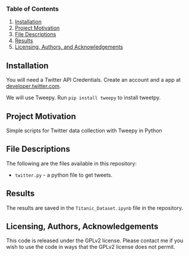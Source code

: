 ### Table of Contents

1. [Installation](#installation)
2. [Project Motivation](#motivation)
3. [File Descriptions](#files)
4. [Results](#results)
5. [Licensing, Authors, and Acknowledgements](#licensing)

## Installation <a name="installation"></a>

You will need a Twitter API Credentials. Create an account and a app at [developer.twitter.com](developer.twitter.com).

We will use Tweepy. Run `pip install tweepy` to install tweetpy.

## Project Motivation<a name="motivation"></a>

Simple scripts for Twitter data collection with Tweepy in Python

## File Descriptions<a name="files"></a>

The following are the files available in this repository:

* `twitter.py` - a python file to get tweets.

## Results<a name="results"></a>

The results are saved in the `Titanic_Dataset.ipynb` file in the repository.

## Licensing, Authors, Acknowledgements<a name="licensing"></a>

This code is released under the GPLv2 license. Please contact me if you wish to use the code in ways that the GPLv2 license does not permit.
